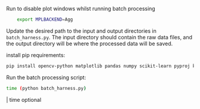 Run to disable plot windows whilst running batch processing
```bash
    export MPLBACKEND=Agg
```

Update the desired path to the input and output directories in `batch_harness.py`. The input directory should contain the raw data files, and the output directory will be where the processed data will be saved.

install pip requirements:
```bash
pip install opencv-python matplotlib pandas numpy scikit-learn pyproj kneed --quiet
```

Run the batch processing script:
```bash
time (python batch_harness.py)
```
| time optional